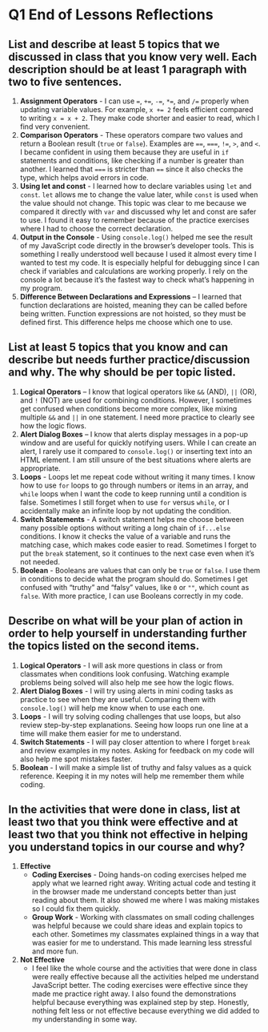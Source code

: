 # Q1 End of Lessons Reflections
## List and describe at least 5 topics that we discussed in class that you know very well. Each description should be at least 1 paragraph with two to five sentences.
1. **Assignment Operators** - I can use `=`, `+=`, `-=`, `*=`, and `/=` properly when updating variable values. For example, `x += 2` feels efficient compared to writing `x = x + 2`. They make code shorter and easier to read, which I find very convenient.
2. **Comparison Operators** - These operators compare two values and return a Boolean result (`true` or `false`). Examples are `==`, `===`, `!=`, `>`, and `<`. I became confident in using them because they are useful in `if` statements and conditions, like checking if a number is greater than another. I learned that `===` is stricter than `==` since it also checks the type, which helps avoid errors in code.
3. **Using let and const** - I learned how to declare variables using `let` and `const`. `let` allows me to change the value later, while `const` is used when the value should not change. This topic was clear to me because we compared it directly with `var` and discussed why let and const are safer to use. I found it easy to remember because of the practice exercises where I had to choose the correct declaration.
4. **Output in the Console** - Using `console.log()` helped me see the result of my JavaScript code directly in the browser’s developer tools. This is something I really understood well because I used it almost every time I wanted to test my code. It is especially helpful for debugging since I can check if variables and calculations are working properly. I rely on the console a lot because it’s the fastest way to check what’s happening in my program.
5. **Difference Between Declarations and Expressions** – I learned that function declarations are hoisted, meaning they can be called before being written. Function expressions are not hoisted, so they must be defined first. This difference helps me choose which one to use.

## List at least 5 topics that you know and can describe but needs further practice/discussion and why. The why should be per topic listed.
1. **Logical Operators** – I know that logical operators like `&&` (AND), `||` (OR), and `!` (NOT) are used for combining conditions. However, I sometimes get confused when conditions become more complex, like mixing multiple `&&` and `||` in one statement. I need more practice to clearly see how the logic flows.
2. **Alert Dialog Boxes** – I know that alerts display messages in a pop-up window and are useful for quickly notifying users. While I can create an alert, I rarely use it compared to `console.log()` or inserting text into an HTML element. I am still unsure of the best situations where alerts are appropriate.
3. **Loops** - Loops let me repeat code without writing it many times. I know how to use `for` loops to go through numbers or items in an array, and `while` loops when I want the code to keep running until a condition is false. Sometimes I still forget when to use `for` versus `while`, or I accidentally make an infinite loop by not updating the condition.
4. **Switch Statements** - A switch statement helps me choose between many possible options without writing a long chain of `if...else` conditions. I know it checks the value of a variable and runs the matching case, which makes code easier to read. Sometimes I forget to put the `break` statement, so it continues to the next case even when it’s not needed.
5. **Boolean** - Booleans are values that can only be `true` or `false`. I use them in conditions to decide what the program should do. Sometimes I get confused with “truthy” and “falsy” values, like `0` or `""`, which count as `false`. With more practice, I can use Booleans correctly in my code.

## Describe on what will be your plan of action in order to help yourself in understanding further the topics listed on the second items.
1. **Logical Operators** - I will ask more questions in class or from classmates when conditions look confusing. Watching example problems being solved will also help me see how the logic flows.
2. **Alert Dialog Boxes** - I will try using alerts in mini coding tasks as practice to see when they are useful. Comparing them with `console.log()` will help me know when to use each one.
3. **Loops** - I will try solving coding challenges that use loops, but also review step-by-step explanations. Seeing how loops run one line at a time will make them easier for me to understand.
4. **Switch Statements** - I will pay closer attention to where I forget `break` and review examples in my notes. Asking for feedback on my code will also help me spot mistakes faster.
5. **Boolean** - I will make a simple list of truthy and falsy values as a quick reference. Keeping it in my notes will help me remember them while coding.

## In the activities that were done in class, list at least two that you think were effective and at least two that you think not effective in helping you understand topics in our course and why?
1. **Effective**
   * **Coding Exercises** - Doing hands-on coding exercises helped me apply what we learned right away. Writing actual code and testing it in the browser made me understand concepts better than just reading about them. It also showed me where I was making mistakes so I could fix them quickly.
   * **Group Work** - Working with classmates on small coding challenges was helpful because we could share ideas and explain topics to each other. Sometimes my classmates explained things in a way that was easier for me to understand. This made learning less stressful and more fun.
2. **Not Effective**
   * I feel like the whole course and the activities that were done in class were really effective because all the activities helped me understand JavaScript better. The coding exercises were effective since they made me practice right away. I also found the demonstrations helpful because everything was explained step by step. Honestly, nothing felt less or not effective because everything we did added to my understanding in some way.

